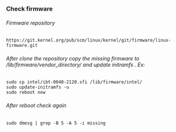 ### Check firmware
###### Firmware repository
```
https://git.kernel.org/pub/scm/linux/kernel/git/firmware/linux-firmware.git
```
###### After clone the repository copy the missing firmware to /lib/firmware/vendor_directory/ and update initramfs . Ex: 
```
sudo cp intel/ibt-0040-2120.sfi /lib/firmware/intel/
sudo update-initramfs -u
sudo reboot now
```
###### After reboot check again
```
sudo dmesg | grep -B 5 -A 5 -i missing
```
